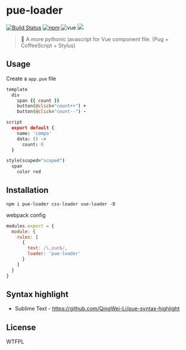 # pue-loader

[![Build Status](https://img.shields.io/travis/QingWei-Li/pue-loader.svg?style=flat-square)](https://travis-ci.org/QingWei-Li/pue-loader)
[![npm](https://img.shields.io/npm/v/pue-loader.svg?style=flat-square)](https://www.npmjs.com/package/pue-loader)
![vue](https://img.shields.io/badge/vue-2.x-4fc08d.svg?colorA=2c3e50&style=flat-square)
[![](https://img.shields.io/badge/%24-donate-green.svg?style=flat-square)](https://github.com/QingWei-Li/donate)

> 🐍 A more pythonic javascript for Vue component file. (Pug + CoffeeScript + Stylus)


## Usage

Create a `app.pue` file

```coffee
template
  div
    span {{ count }}
    button(@click="count++") +
    button(@click="count--") -

script
  export default {
    name: 'compo'
    data: () ->
      count: 0
  }

style(scoped="scoped")
  span
    color red
```

## Installation
```shell
npm i pue-loader css-loader vue-loader -D
```

webpack config

```javascript
modules.export = {
  module: {
    rules: [
      {
        test: /\.pue$/,
        loader: 'pue-loader'
      }
    ]
  }
}
```

## Syntax highlight

- Sublime Text - https://github.com/QingWei-Li/pue-syntax-highlight

## License
WTFPL

